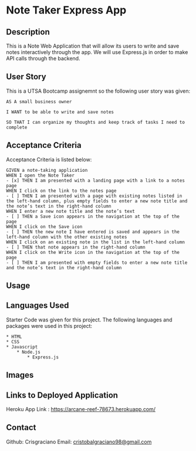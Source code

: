 # Note Taker Express App #

## Description ##
This is a Note Web Application that will allow its users to write and save notes interactively through the app. We will use Express.js in order to make API calls through the backend.

## User Story ##
This is a UTSA Bootcamp assignemnt so the following user story was given:


    AS A small business owner

    I WANT to be able to write and save notes

    SO THAT I can organize my thoughts and keep track of tasks I need to complete

## Acceptance Criteria ##
Acceptance Criteria is listed below:

    GIVEN a note-taking application
    WHEN I open the Note Taker
    - [x] THEN I am presented with a landing page with a link to a notes page
    WHEN I click on the link to the notes page
    - [ ] THEN I am presented with a page with existing notes listed in the left-hand column, plus empty fields to enter a new note title and the note’s text in the right-hand column
    WHEN I enter a new note title and the note’s text
    - [ ] THEN a Save icon appears in the navigation at the top of the page
    WHEN I click on the Save icon
    - [ ] THEN the new note I have entered is saved and appears in the left-hand column with the other existing notes
    WHEN I click on an existing note in the list in the left-hand column
    - [ ] THEN that note appears in the right-hand column
    WHEN I click on the Write icon in the navigation at the top of the page
    - [ ] THEN I am presented with empty fields to enter a new note title and the note’s text in the right-hand column

## Usage ##

## Languages Used ##
Starter Code was given for this project. The following languages and packages were used in this project:

    * HTML
    * CSS
    * Javascript
        * Node.js
            * Express.js

## Images ##

## Links to Deployed Application ##
Heroku App Link : https://arcane-reef-78673.herokuapp.com/

## Contact ##
Github: Crisgraciano
Email: cristobalgraciano98@gmail.com


    

